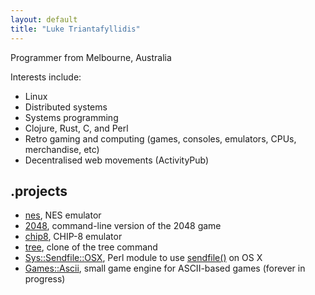 ```yaml
---
layout: default
title: "Luke Triantafyllidis"
---
```

Programmer from Melbourne, Australia

Interests include:

* Linux
* Distributed systems
* Systems programming
* Clojure, Rust, C, and Perl
* Retro gaming and computing (games, consoles, emulators, CPUs, merchandise, etc)
* Decentralised web movements (ActivityPub)

## .projects

* [nes](https://github.com/ltriant/nes), NES emulator
* [2048](https://github.com/ltriant/2048), command-line version of the 2048 game
* [chip8](https://github.com/ltriant/chip8), CHIP-8 emulator
* [tree](https://github.com/ltriant/tree), clone of the tree command
* [Sys::Sendfile::OSX](https://metacpan.org/pod/Sys::Sendfile::OSX), Perl module to use [sendfile()](https://jvns.ca/blog/2016/01/23/sendfile-a-new-to-me-system-call/) on OS X
* [Games::Ascii](https://github.com/ltriant/Games-Ascii), small game engine for ASCII-based games (forever in progress)
